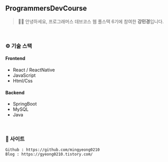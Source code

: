 ## ProgrammersDevCourse

> 👋🏻 안녕하세요, 프로그래머스 데브코스 웹 풀스택 6기에 참여한 **강민경**입니다.  
<br>

### ⚙️ 기술 스택
#### Frontend
- React / ReactNative
- JavaScript
- Html/Css
#### Backend
- SpringBoot
- MySQL
- Java
<br>

### 📒 사이트
```
Github : https://github.com/mingyeong0210
Blog : https://gyeong0210.tistory.com/
```
